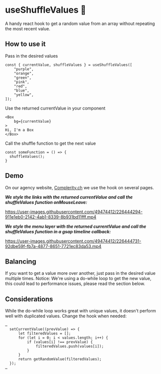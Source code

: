 # useShuffleValues 🎲
A handy react hook to get a random value from an array without repeating the most recent value.

## How to use it
Pass in the desired values
```tsx
const { currentValue, shuffleValues } = useShuffleValues([
    "purple",
    "orange",
    "green",
    "pink",
    "red",
    "blue",
    "yellow",
]);
```
Use the returned currentValue in your component
```tsx
<Box
    bg={currentValue}
>
Hi, I'm a Box
</Box>
```
Call the shuffle function to get the next value
```tsx
const someFunction = () => {
  shuffleValues();
}
```
## Demo
On our agency website, [Complerity.ch](https://complerity.ch/) we use the hook on several pages.

***We style the links with the returned currentValue and call the shuffleValues function onMouseLeave:***

https://user-images.githubusercontent.com/49474412/226444294-911e1eb0-2142-4ab1-8339-8b931bd11fff.mp4

***We style the menu layer with the returned currentValue and call the shuffleValues function in a gsap timeline callback:***

https://user-images.githubusercontent.com/49474412/226444731-92dbe59f-fb7a-4877-8651-7721ec83da53.mp4

## Balancing
If you want to get a value more over another, just pass in the desired value multiple times.
Notice: We're using a do-while loop to get the new value, this could lead to performance issues, please read the section below.

## Considerations
While the do-while loop works great with unique values, it doesn't perform well with duplicated values.
Change the hook when needed:
```tsx
…
  setCurrentValue((prevValue) => {
      let filteredValues = [];
      for (let i = 0; i < values.length; i++) {
          if (values[i] !== prevValue) {
              filteredValues.push(values[i]);
          }
      }
      return getRandomValue(filteredValues);
  });
…
```
